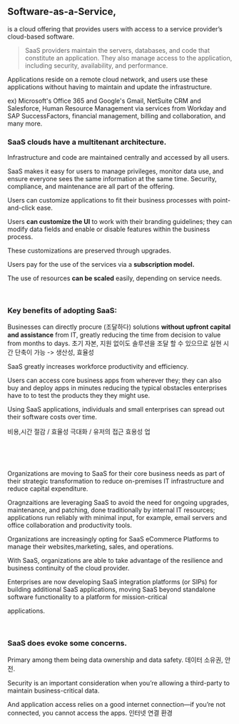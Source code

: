 ## Software-as-a-Service, 
is a cloud offering that provides users with access to a service provider’s cloud-based software.

 > SaaS providers maintain the servers, databases, and code that constitute an application. They also manage access to the application, including security, availability, and performance.

Applications reside on a remote cloud network, and users use these applications without having to maintain and update the infrastructure.

ex) 
    Microsoft's Office 365 and Google's Gmail, NetSuite CRM and Salesforce, 
    Human Resource Management via services from Workday and SAP SuccessFactors, financial management, billing and collaboration, and many more.


### SaaS clouds have a multitenant architecture.

Infrastructure and code are maintained centrally and accessed by all users.

SaaS makes it easy for users to manage privileges, 
monitor data use, 
and ensure everyone sees the same information at the same time.
Security, 
compliance, 
and maintenance are all part of the offering.

Users can customize applications to fit their business processes with point-and-click ease.

Users **can customize the UI** to work with their branding guidelines;  they can modify data fields and enable or disable features within the business process.

These customizations are preserved through upgrades.

Users pay for the use of the services via a **subscription model.**

The use of resources **can be scaled** easily, depending on service needs.

​

### Key benefits of adopting SaaS: 
Businesses can directly procure (조달하다) solutions **without upfront capital and assistance** from IT, greatly reducing the time from decision to value from months to days.
초기 자본, 지원 없이도 솔루션을 조달 할 수 있으므로
실현 시간 단축이 가능 -> 생산성, 효율성

SaaS greatly increases workforce productivity and efficiency.

Users can access core business apps from wherever they; they can also buy and deploy apps in minutes reducing the typical obstacles enterprises have to to test the products they they might use.

Using SaaS applications, individuals and small enterprises can spread out their software costs over time.

비용,시간 절감 / 효율성 극대화 / 유저의 접근 효용성 업

​

​


Organizations are moving to SaaS for their core business needs as part of their strategic transformation to reduce on-premises IT infrastructure and reduce capital expenditure.

Oragnzaitions are leveraging SaaS to avoid the need for ongoing upgrades, maintenance, and patching, done traditionally by internal IT resources; applications run reliably with minimal input, for example, email servers and office collaboration and productivity tools.

Organizations are increasingly opting for SaaS eCommerce Platforms to ​manage their websites,marketing, sales, and operations.

With SaaS, organizations are able to take advantage of ​the resilience and business continuity of the cloud provider.

Enterprises are now developing SaaS integration platforms (or SIPs) for building additional SaaS applications, moving SaaS beyond standalone software functionality to a platform for mission-critical

applications.

​

### SaaS does evoke some concerns.

Primary among them being data ownership and data safety.
데이터 소유권, 안전. 

Security is an important consideration when you’re allowing a third-party to maintain business-critical data.

And application access relies on a good internet connection​—if you’re not connected, you cannot access the apps.
인터넷 연결 환경
